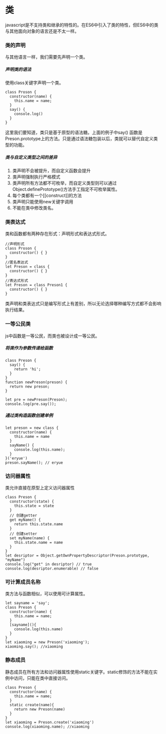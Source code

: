 # 类

javascript是不支持类和继承的特性的。在ES6中引入了类的特性，但ES6中的类与其他面向对象的语言还是不太一样。

### 类的声明

与其他语言一样，我们需要先声明一个类。

##### 声明类的语法

使用class关键字声明一个类。

```
class Proson {
  constructor(name) {
    this.name = name;
  }
  say() {
    console.log()
  }
}
```

这里我们要知道，类只是基于原型的语法糖。上面的例子中say() 函数是Preson.prototype上的方法。只是通过语法糖包装以后，类就可以替代自定义类型的功能。

##### 类与自定义类型之间的差异

1. 类声明不会被提升，而自定义函数会提升
2. 类声明强制执行严格模式
3. 类声明所有方法都不可枚举，而自定义类型则可以通过Object.definePrototype()方法手工指定不可枚举属性。
4. 每个类都有一个[[construct]]的方法
5. 类声明只能使用new关键字调用
6. 不能在类中修改类名。

### 类表达式

类和函数都有两种存在形式：声明形式和表达式形式。

```
//声明形式
class Proson {
  constructor() { }
}
//匿名表达式
let Preson = class {
  constructor() { }
}
//表达式形式
let Preson = class Preson1 {
  constructor() { }
}
```

类声明和类表达式只是编写形式上有差别，所以无论选择哪种编写方式都不会影响执行结果。

### 一等公民类

js中函数是一等公民，而类也被设计成一等公民。

##### 将类作为参数传递给函数

```
class Preson {
  say() {
    return 'hi';
  }
}
function newPreson(preson) {
  return new preson;
}

let pre = newPreson(Preson);
console.log(pre.say());
```

##### 通过类构造函数创建单例


```
let preson = new class {
  constructor(name) {
    this.name = name
  }
  sayName() {
    console.log(this.name);
  }
}('eryue')
preson.sayName(); // eryue

```

### 访问器属性

类允许直接在原型上定义访问器属性

```
class Preson {
  constructor(state) {
    this.state = state
  }
  // 创建getter
  get myName() {
    return this.state.name
  }
  // 创建setter
  set myName(name) {
    this.state.name = name
  }
}
let desriptor = Object.getOwnPropertyDescriptor(Preson.prototype, "myName")
console.log("get" in desriptor) // true
console.log(desriptor.enumerable) // false
```

### 可计算成员名称

类方法与函数相似，可以使用可计算属性。

```
let sayname = 'say';
class Preson {
  constructor(name) {
    this.name = name;
  }
  [sayname](){
    console.log(this.name)
  }
}
let xiaoming = new Preson('xiaoming');
xiaoming.say(); //xiaoming
```

### 静态成员

静态成员在所有方法和访问器属性使用static关键字。static修饰的方法不能在实例中访问，只能在类中直接访问。

```
class Preson {
  constructor(name) {
    this.name = name;
  }
  static create(name){
    return new Preson(name)
  }
}
let xiaoming = Preson.create('xiaoming')
console.log(xiaoming.name); //xiaoming
```


